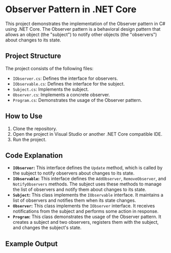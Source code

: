 # Observer Pattern in .NET Core

This project demonstrates the implementation of the Observer pattern in C# using .NET Core. The Observer pattern is a behavioral design pattern that allows an object (the "subject") to notify other objects (the "observers") about changes to its state.

## Project Structure

The project consists of the following files:

* `IObserver.cs`: Defines the interface for observers.
* `IObservable.cs`: Defines the interface for the subject.
* `Subject.cs`: Implements the subject.
* `Observer.cs`: Implements a concrete observer.
* `Program.cs`: Demonstrates the usage of the Observer pattern.

## How to Use

1.  Clone the repository.
2.  Open the project in Visual Studio or another .NET Core compatible IDE.
3.  Run the project.

## Code Explanation

* **`IObserver`:** This interface defines the `Update` method, which is called by the subject to notify observers about changes to its state.
* **`IObservable`:** This interface defines the `AddObserver`, `RemoveObserver`, and `NotifyObservers` methods. The subject uses these methods to manage the list of observers and notify them about changes to its state.
* **`Subject`:** This class implements the `IObservable` interface. It maintains a list of observers and notifies them when its state changes.
* **`Observer`:** This class implements the `IObserver` interface. It receives notifications from the subject and performs some action in response.
* **`Program`:** This class demonstrates the usage of the Observer pattern. It creates a subject and two observers, registers them with the subject, and changes the subject's state.

## Example Output